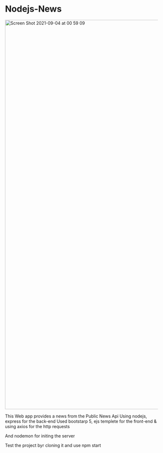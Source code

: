 
# Nodejs-News

<img width="1279" alt="Screen Shot 2021-09-04 at 00 59 09" src="https://user-images.githubusercontent.com/66588352/132072695-fafa2da6-9693-466d-9f3b-9b629b6b1510.png">

This Web app provides a news from the Public News Api
Using nodejs, express for the back-end
Used bootstarp 5, ejs templete for the front-end
& using axios for the http requests

And nodemon for initing the server

Test the project byr cloning it and use npm start
